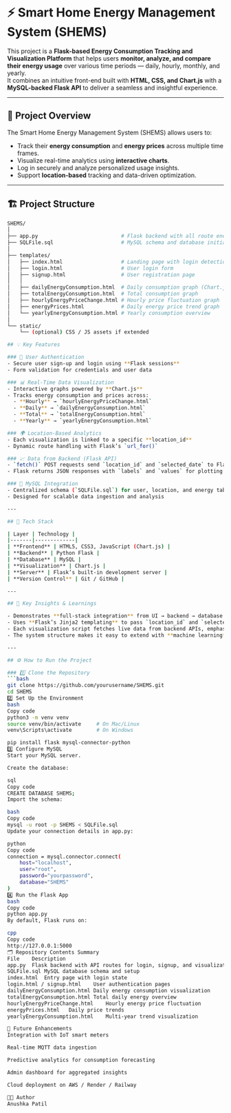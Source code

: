 # ⚡ Smart Home Energy Management System (SHEMS)

This project is a **Flask-based Energy Consumption Tracking and Visualization Platform** that helps users **monitor, analyze, and compare their energy usage** over various time periods — daily, hourly, monthly, and yearly.  
It combines an intuitive front-end built with **HTML, CSS, and Chart.js** with a **MySQL-backed Flask API** to deliver a seamless and insightful experience.

---

## 🧩 Project Overview

The Smart Home Energy Management System (SHEMS) allows users to:
- Track their **energy consumption** and **energy prices** across multiple time frames.
- Visualize real-time analytics using **interactive charts**.
- Log in securely and analyze personalized usage insights.
- Support **location-based** tracking and data-driven optimization.

---

## 🏗️ Project Structure

```bash
SHEMS/
│
├── app.py                           # Flask backend with all route endpoints
├── SQLFile.sql                      # MySQL schema and database initialization
│
├── templates/
│   ├── index.html                   # Landing page with login detection
│   ├── login.html                   # User login form
│   ├── signup.html                  # User registration page
│   │
│   ├── dailyEnergyConsumption.html  # Daily consumption graph (Chart.js)
│   ├── totalEnergyConsumption.html  # Total consumption graph
│   ├── hourlyEnergyPriceChange.html # Hourly price fluctuation graph
│   ├── energyPrices.html            # Daily energy price trend graph
│   └── yearlyEnergyConsumption.html # Yearly consumption overview
│
└── static/
    └── (optional) CSS / JS assets if extended

## 💡 Key Features

### 🔐 User Authentication
- Secure user sign-up and login using **Flask sessions**  
- Form validation for credentials and user data  

### 📊 Real-Time Data Visualization
- Interactive graphs powered by **Chart.js**  
- Tracks energy consumption and prices across:
  - **Hourly** → `hourlyEnergyPriceChange.html`
  - **Daily** → `dailyEnergyConsumption.html`
  - **Total** → `totalEnergyConsumption.html`
  - **Yearly** → `yearlyEnergyConsumption.html`

### 🌍 Location-Based Analytics
- Each visualization is linked to a specific **location_id**
- Dynamic route handling with Flask’s `url_for()`

### 📈 Data from Backend (Flask API)
- `fetch()` POST requests send `location_id` and `selected_date` to Flask routes  
- Flask returns JSON responses with `labels` and `values` for plotting

### 💾 MySQL Integration
- Centralized schema (`SQLFile.sql`) for user, location, and energy tables  
- Designed for scalable data ingestion and analysis  

---

## 🧰 Tech Stack

| Layer | Technology |
|-------|-------------|
| **Frontend** | HTML5, CSS3, JavaScript (Chart.js) |
| **Backend** | Python Flask |
| **Database** | MySQL |
| **Visualization** | Chart.js |
| **Server** | Flask’s built-in development server |
| **Version Control** | Git / GitHub |

---

## 🧠 Key Insights & Learnings

- Demonstrates **full-stack integration** from UI → backend → database → visualization  
- Uses **Flask’s Jinja2 templating** to pass `location_id` and `selected_date` seamlessly  
- Each visualization script fetches live data from backend APIs, emphasizing **data-driven design**  
- The system structure makes it easy to extend with **machine learning** or **IoT integrations** (e.g., real sensor data or energy optimization models)  

---

## ⚙️ How to Run the Project

### 1️⃣ Clone the Repository
```bash
git clone https://github.com/yourusername/SHEMS.git
cd SHEMS
2️⃣ Set Up the Environment
bash
Copy code
python3 -m venv venv
source venv/bin/activate     # On Mac/Linux
venv\Scripts\activate        # On Windows

pip install flask mysql-connector-python
3️⃣ Configure MySQL
Start your MySQL server.

Create the database:

sql
Copy code
CREATE DATABASE SHEMS;
Import the schema:

bash
Copy code
mysql -u root -p SHEMS < SQLFile.sql
Update your connection details in app.py:

python
Copy code
connection = mysql.connector.connect(
    host="localhost",
    user="root",
    password="yourpassword",
    database="SHEMS"
)
4️⃣ Run the Flask App
bash
Copy code
python app.py
By default, Flask runs on:

cpp
Copy code
http://127.0.0.1:5000
🗂️ Repository Contents Summary
File	Description
app.py	Flask backend with API routes for login, signup, and visualization
SQLFile.sql	MySQL database schema and setup
index.html	Entry page with login state
login.html / signup.html	User authentication pages
dailyEnergyConsumption.html	Daily energy consumption visualization
totalEnergyConsumption.html	Total daily energy overview
hourlyEnergyPriceChange.html	Hourly energy price fluctuation
energyPrices.html	Daily price trends
yearlyEnergyConsumption.html	Multi-year trend visualization

🚀 Future Enhancements
Integration with IoT smart meters

Real-time MQTT data ingestion

Predictive analytics for consumption forecasting

Admin dashboard for aggregated insights

Cloud deployment on AWS / Render / Railway

👩‍💻 Author
Anushka Patil
